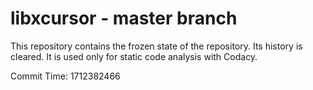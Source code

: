 # libxcursor - master branch

This repository contains the frozen state of the repository.
Its history is cleared. It is used only for static code
analysis with Codacy.

Commit Time: 1712382466